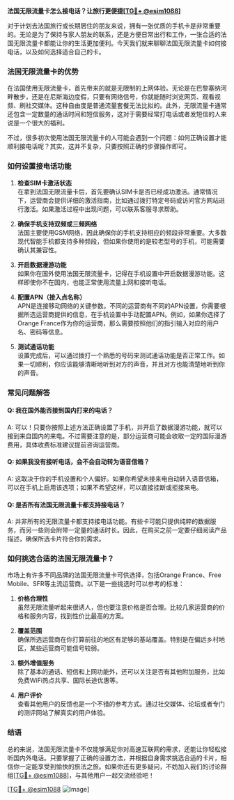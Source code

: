 **法国无限流量卡怎么接电话？让旅行更便捷[[TG💪+ @esim1088](https://t.me/s/esim1088)]**

对于计划去法国旅行或长期居住的朋友来说，拥有一张优质的手机卡是非常重要的。无论是为了保持与家人朋友的联系，还是方便日常出行和工作，一张合适的法国无限流量卡都能让你的生活更加便利。今天我们就来聊聊法国无限流量卡如何接电话，以及如何选择适合自己的卡。

### 法国无限流量卡的优势

在法国使用无限流量卡，首先带来的就是无限制的上网体验。无论是在巴黎塞纳河畔散步，还是在尼斯海边度假，只要有网络信号，你就能随时浏览网页、观看视频、刷社交媒体。这种自由度是普通流量套餐无法比拟的。此外，无限流量卡通常还包含一定数量的通话时间和短信服务，这对于需要经常打电话或者发短信的人来说是一个很大的福利。

不过，很多初次使用法国无限流量卡的人可能会遇到一个问题：如何正确设置才能顺利接电话呢？其实，这并不复杂，只要按照正确的步骤操作即可。

### 如何设置接电话功能

1. **检查SIM卡激活状态**  
   在拿到法国无限流量卡后，首先要确认SIM卡是否已经成功激活。通常情况下，运营商会提供详细的激活指南，比如通过拨打特定号码或访问官方网站进行激活。如果激活过程中出现问题，可以联系客服寻求帮助。

2. **确保手机支持双频或三频网络**  
   法国主要使用GSM网络，因此确保你的手机支持相应的频段非常重要。大多数现代智能手机都支持多种频段，但如果你使用的是较老型号的手机，可能需要确认其兼容性。

3. **开启数据漫游功能**  
   如果你在国外使用法国无限流量卡，记得在手机设置中开启数据漫游功能。这样即使你不在国内，也能正常使用流量上网和接听电话。

4. **配置APN（接入点名称）**  
   APN是连接移动网络的关键参数。不同的运营商有不同的APN设置，你需要根据所选运营商提供的信息，在手机设置中手动配置APN。例如，如果你选择了Orange France作为你的运营商，那么需要按照他们的指引输入对应的用户名、密码等信息。

5. **测试通话功能**  
   设置完成后，可以通过拨打一个熟悉的号码来测试通话功能是否正常工作。如果一切顺利，你应该能够清晰地听到对方的声音，并且对方也能清楚地听到你的声音。

### 常见问题解答

#### Q: 我在国外能否接到国内打来的电话？
A: 可以！只要你按照上述方法正确设置了手机，并开启了数据漫游功能，就可以接到来自国内的来电。不过需要注意的是，部分运营商可能会收取一定的国际漫游费用，具体收费标准建议提前咨询运营商。

#### Q: 如果我没有接听电话，会不会自动转为语音信箱？
A: 这取决于你的手机设置和个人偏好。如果你希望未接来电自动转入语音信箱，可以在手机上启用该选项；如果不希望这样，可以直接挂断或拒接来电。

#### Q: 是否所有法国无限流量卡都支持接电话？
A: 并非所有的无限流量卡都支持接电话功能。有些卡可能只提供纯粹的数据服务，而另一些则会附带一定量的通话时长。因此，在购买之前一定要仔细阅读产品描述，确保所选卡片符合你的需求。

### 如何挑选合适的法国无限流量卡？

市场上有许多不同品牌的法国无限流量卡可供选择，包括Orange France、Free Mobile、SFR等主流运营商。以下是一些挑选时可以参考的标准：

1. **价格合理性**  
   虽然无限流量听起来很诱人，但也要注意价格是否合理。比较几家运营商的价格和服务内容，找到性价比最高的方案。

2. **覆盖范围**  
   确保所选运营商在你打算前往的地区有足够的基站覆盖。特别是在偏远乡村地区，某些运营商可能信号较弱。

3. **额外增值服务**  
   除了基本的通话、短信和上网功能外，还可以关注是否有其他附加服务，比如免费WiFi热点共享、国际长途优惠等。

4. **用户评价**  
   查看其他用户的反馈也是一个不错的参考方式。通过社交媒体、论坛或者专门的测评网站了解真实的用户体验。

### 结语

总的来说，法国无限流量卡不仅能够满足你对高速互联网的需求，还能让你轻松接听国内外电话。只要掌握了正确的设置方法，并根据自身需求挑选合适的卡片，相信你一定能享受到愉快的旅法之旅。如果你还有更多疑问，不妨加入我们的讨论群组[[TG💪+ @esim1088](https://t.me/s/esim1088)]，与其他用户一起交流经验吧！

[[TG💪+ @esim1088](https://t.me/s/esim1088) ![Image](https://i.postimg.cc/4NQfJmqS/Snipaste-2025-05-13-00-14-12.png)]